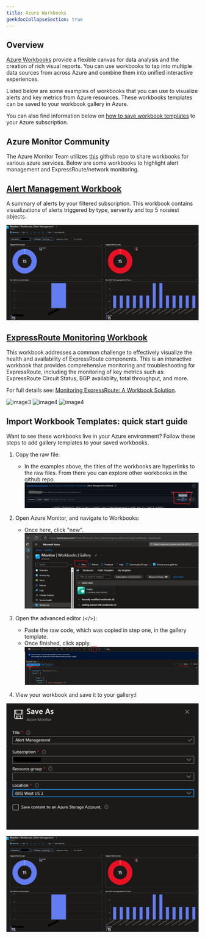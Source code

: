 ```yaml
---
title: Azure Workbooks
geekdocCollapseSection: true
---
```


## Overview

[Azure Workbooks](https://learn.microsoft.com/azure/azure-monitor/visualize/workbooks-overview) provide a flexible canvas for data analysis and the creation of rich visual reports. You can use workbooks to tap into multiple data sources from across Azure and combine them into unified interactive experiences.

Listed below are some examples of workbooks that you can use to visualize alerts and key metrics from Azure resources. These workbooks templates can be saved to your workbook gallery in Azure.

You can also find information below on [how to save workbook templates](http://localhost:1313/azure-monitor-baseline-alerts/visualizations/Azure-Workbooks/#import-workbook-templates-quick-start-guide) to your Azure subscription.

## Azure Monitor Community

The Azure Monitor Team utilizes [this](https://github.com/microsoft/AzureMonitorCommunity/tree/master/Azure%20Services) github repo to share workbooks for various azure services. Below are some workbooks to highlight alert management and ExpressRoute/network monitoring.

## [Alert Management Workbook](https://github.com/microsoft/AzureMonitorCommunity/blob/master/Azure%20Services/Azure%20Monitor/Workbooks/Alerts%20Management.workbook)

A summary of alerts by your filtered subscription. This workbook contains visualizations of alerts triggered by type, serverity and top 5 noisiest objects.

  ![Alert Management Image1](<../../../static/img/alert management wb.png>)
  
## [ExpressRoute Monitoring Workbook](https://github.com/microsoft/AzureMonitorCommunity/blob/master/Azure%20Services/Azure%20Monitor/Workbooks/Azure%20Network%20Monitoring.workbook)

This workbook addresses a common challenge to effectively visualize the health and availability of ExpressRoute components. This is an interactive workbook that provides comprehensive monitoring and troubleshooting for ExpressRoute, including the monitoring of key metrics such as: ExpressRoute Circuit Status, BGP availablity, total throughput, and more.

For full details see:
  [Monitoring ExpressRoute: A Workbook Solution](https://techcommunity.microsoft.com/t5/azure-observability-blog/monitoring-expressroute-a-workbook-solution/ba-p/4038130).

  ![image3](https://techcommunity.microsoft.com/t5/image/serverpage/image-id/545394i89157D8B217AA777/image-dimensions/2000?v=v2&px=-1)
  ![image4](https://techcommunity.microsoft.com/t5/image/serverpage/image-id/545405i13A8ECBF9B370BB4/image-dimensions/2000?v=v2&px=-1)
  ![image4](https://techcommunity.microsoft.com/t5/image/serverpage/image-id/545407i490AE5C9D99AECEE/image-dimensions/2000?v=v2&px=-1)

## Import Workbook Templates: quick start guide

Want to see these workbooks live in your Azure environment? Follow these steps to add gallery templates to your saved workbooks.

1. Copy the raw file:

    - In the examples above, the titles of the workbooks are hyperlinks to the raw files. From there you can explore other workbooks in the github repo.![alt text](<../../../static/img/copy raw file.png>)

2. Open Azure Monitor, and navigate to Workbooks:
    - Once here, click "new".
    ![alt text](<../../../static/img/new workbook.png>)

3. Open the advanced editor (</>):
    - Paste the raw code, which was copied in step one, in the gallery template.
    - Once finished, click apply.
![alt text](<../../../static/img/gallery template.png>)
4. View your workbook and save it to your gallery:l

![alt text](<../../../static/img/save workbook.png>)

![alt text](<../../../static/img/alert management wb.png>)
